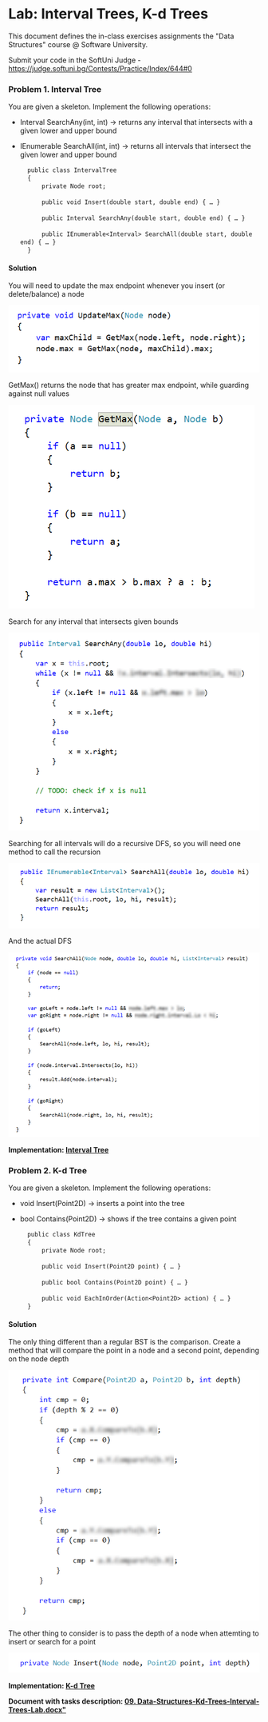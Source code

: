 # **Lab: Interval Trees, K-d Trees**

This document defines the in-class exercises assignments the "Data Structures" course @ Software University. 

Submit your code in the SoftUni Judge - https://judge.softuni.bg/Contests/Practice/Index/644#0 

### **Problem 1.	Interval Tree**

You are given a skeleton. Implement the following operations:

- Interval SearchAny(int, int) -> returns any interval that intersects with a given lower and upper bound 
- IEnumerable<Interval> SearchAll(int, int) -> returns all intervals that intersect the given lower and upper bound

        public class IntervalTree
        {
            private Node root;
        
            public void Insert(double start, double end) { … }
        
            public Interval SearchAny(double start, double end) { … }
        
            public IEnumerable<Interval> SearchAll(double start, double end) { … }
        }
   
#### Solution

You will need to update the max endpoint whenever you insert (or delete/balance) a node

![](./media/image1.png)
 
GetMax() returns the node that has greater max endpoint, while guarding against null values

![](./media/image2.png)
 
Search for any interval that intersects given bounds

![](./media/image3.png)
 
Searching for all intervals will do a recursive DFS, so you will need one method to call the recursion

![](./media/image4.png)
 
And the actual DFS

![](./media/image5.png)

<p><b>Implementation: <a href="./intervaltree">Interval Tree</a></b></p>

### **Problem 2. K-d Tree**

You are given a skeleton. Implement the following operations: 

- void Insert(Point2D) -> inserts a point into the tree 
- bool Contains(Point2D) -> shows if the tree contains a given point

        public class KdTree
        {
            private Node root;
        
            public void Insert(Point2D point) { … }
        
            public bool Contains(Point2D point) { … }
        
            public void EachInOrder(Action<Point2D> action) { … }
        }

#### Solution

The only thing different than a regular BST is the comparison. Create a method that will compare the point in a node and a second point, depending on the node depth

![](./media/image6.png)

 
The other thing to consider is to pass the depth of a node when attemting to insert or search for a point
 
![](./media/image7.png)

<p><b>Implementation: <a href="./kdtree">K-d Tree</a></b></p>


<p><b>Document with tasks description: <a href="./09. Data-Structures-Kd-Trees-Interval-Trees-Lab.docx">09. Data-Structures-Kd-Trees-Interval-Trees-Lab.docx"</a></b></p>
